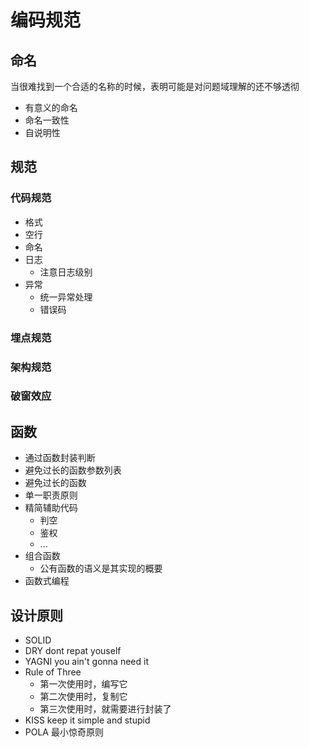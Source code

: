 # 编码规范

## 命名

当很难找到一个合适的名称的时候，表明可能是对问题域理解的还不够透彻

- 有意义的命名
- 命名一致性
- 自说明性

## 规范

### 代码规范

- 格式
- 空行
- 命名
- 日志
  - 注意日志级别
- 异常
  - 统一异常处理
  - 错误码

### 埋点规范

### 架构规范

### 破窗效应

## 函数

- 通过函数封装判断
- 避免过长的函数参数列表
- 避免过长的函数
- 单一职责原则
- 精简辅助代码
  - 判空
  - 鉴权
  - ...
- 组合函数
  - 公有函数的语义是其实现的概要
- 函数式编程

## 设计原则

- SOLID
- DRY dont repat youself
- YAGNI you ain't gonna need it
- Rule of Three
  - 第一次使用时，编写它
  - 第二次使用时，复制它
  - 第三次使用时，就需要进行封装了
- KISS keep it simple and stupid
- POLA 最小惊奇原则